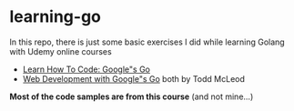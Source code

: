 # learning-go
In this repo, there is just some basic exercises I did while learning Golang with Udemy online courses 
* [Learn How To Code: Google"s Go](https://www.udemy.com/course/learn-how-to-code/)
* [Web Development with Google"s Go](https://www.udemy.com/course/go-programming-language) 
both by Todd McLeod

**Most of the code samples are from this course** (and not mine...)
